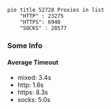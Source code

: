 
```mermaid
pie title 52728 Proxies in list
    "HTTP" : 23275
    "HTTPS": 6940
    "SOCKS" : 28577
```

### Some Info
#### Average Timeout

- mixed: 3.4s
- http: 1.6s
- https: 8.3s
- socks: 5.0s